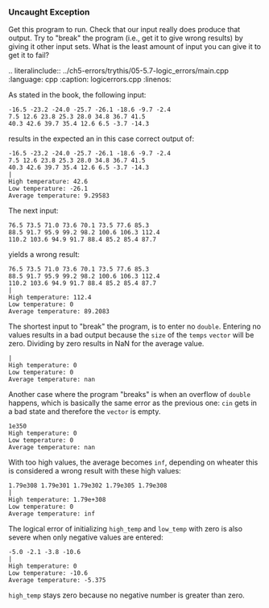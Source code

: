 ### Uncaught Exception

Get this program to run. Check that our input really does produce that output. 
Try to "break" the program (i.e., get it to give wrong results) by giving it other input sets. 
What is the least amount of input you can give it to get it to fail?

.. literalinclude:: ../ch5-errors/trythis/05-5.7-logic_errors/main.cpp
   :language: cpp
   :caption: logicerrors.cpp
   :linenos:


As stated in the book, the following input:

``` 
-16.5 -23.2 -24.0 -25.7 -26.1 -18.6 -9.7 -2.4 
7.5 12.6 23.8 25.3 28.0 34.8 36.7 41.5
40.3 42.6 39.7 35.4 12.6 6.5 -3.7 -14.3
```

results in the expected an in this case correct output of:

```
-16.5 -23.2 -24.0 -25.7 -26.1 -18.6 -9.7 -2.4 
7.5 12.6 23.8 25.3 28.0 34.8 36.7 41.5
40.3 42.6 39.7 35.4 12.6 6.5 -3.7 -14.3
|
High temperature: 42.6
Low temperature: -26.1
Average temperature: 9.29583
```

The next input:

``` 
76.5 73.5 71.0 73.6 70.1 73.5 77.6 85.3
88.5 91.7 95.9 99.2 98.2 100.6 106.3 112.4
110.2 103.6 94.9 91.7 88.4 85.2 85.4 87.7
```

yields a wrong result:

``` 
76.5 73.5 71.0 73.6 70.1 73.5 77.6 85.3
88.5 91.7 95.9 99.2 98.2 100.6 106.3 112.4
110.2 103.6 94.9 91.7 88.4 85.2 85.4 87.7
|
High temperature: 112.4
Low temperature: 0
Average temperature: 89.2083
```

The shortest input to "break" the program, is to enter no `double`.
Entering no values results in a bad output because the `size` of the `temps` `vector` will be zero. 
Dividing by zero results in NaN for the average value.

``` 
|
High temperature: 0
Low temperature: 0
Average temperature: nan
```

Another case where the program "breaks" is when an overflow of `double` happens,
which is basically the same error as the previous one:
`cin` gets in a bad state and therefore the `vector` is empty.

``` 
1e350
High temperature: 0
Low temperature: 0
Average temperature: nan
```

With too high values, the average becomes `inf`, depending on wheater this is considered
a wrong result with these high values:

``` 
1.79e308 1.79e301 1.79e302 1.79e305 1.79e308
|
High temperature: 1.79e+308
Low temperature: 0
Average temperature: inf
```

The logical error of initializing `high_temp` and `low_temp` with zero is also severe
when only negative values are entered:

``` 
-5.0 -2.1 -3.8 -10.6
|
High temperature: 0
Low temperature: -10.6
Average temperature: -5.375
```

`high_temp` stays zero because no negative number is greater than zero.